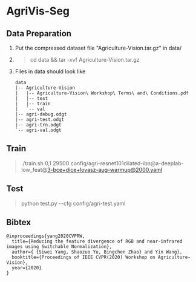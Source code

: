 # AgriVis-Seg

## Data Preparation
1. Put the compressed dataset file "Agriculture-Vision.tar.gz" in data/
2. > cd data && tar -xvf Agriculture-Vision.tar.gz
3. Files in data should look like
    ```
    data
    |-- Agriculture-Vision
    |   |-- Agriculture-Vision\ Workshop\ Terms\ and\ Conditions.pdf
    |   |-- test
    |   |-- train
    |   `-- val
    |-- agri-debug.odgt
    |-- agri-test.odgt
    |-- agri-trn.odgt
    `-- agri-val.odgt
    ```

## Train
> ./train.sh 0,1 29500 config/agri-resnet101dilated-ibn@a-deeplab-low_feat@3-bce+dice+lovasz-aug-warmup@2000.yaml

## Test
> python test.py --cfg config/agri-test.yaml

## Bibtex

```
@inproceedings{yang2020CVPRW,
  title={Reducing the feature divergence of RGB and near-infrared images using Switchable Normalization},
  author={ {Siwei Yang, Shaozuo Yu, Bingchen Zhao} and Yin Wang},
  booktitle={Proceedings of IEEE CVPR(2020) Workshop on Agriculture-Vision},
  year={2020}
}
```
